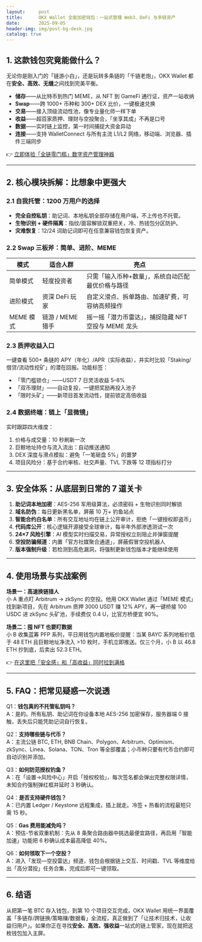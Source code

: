 ```yaml
---
layout:     post
title:      OKX Wallet 全能加密钱包：一站式管理 Web3、DeFi 与多链资产
date:       2025-09-05
header-img: img/post-bg-desk.jpg
catalog: true
---
```


## 1. 这款钱包究竟能做什么？
无论你是刚入门的「链游小白」，还是玩转多条链的「千链老炮」，OKX Wallet 都在**安全、高效、无缝**之间找到完美平衡。  

- **储存**——从比特币到热门 MEME，从 NFT 到 GameFi 通行证，资产一站收纳  
- **Swap**——跨 1000+ 币种和 300+ DEX 比价，一键极速兑换  
- **交易**——接入顶级流动性池，像专业量化师一样下单  
- **收益**——超百家质押、理财与空投聚合，「坐享其成」不再是口号  
- **数据**——实时链上监控，第一时间捕捉大资金异动  
- **连接**——支持 WalletConnect 与所有主流 L1/L2 网络，移动端、浏览器、插件三端同步  

👉 [立即体验「全链零门槛」数字资产管理神器](https://okxdog.com/)  

---

## 2. 核心模块拆解：比想象中更强大

### 2.1 自我托管：1200 万用户的选择  
- **完全自控私钥**：助记词、本地私钥全部存储在用户端，不上传也不托管。  
- **生物识别 + 硬件隔离**：指纹/面容解锁双重把关，冷、热钱包分区防护。  
- **灾难恢复**：12/24 词助记词即可在任意兼容钱包恢复资产。  

### 2.2 Swap 三板斧：简单、进阶、MEME  
| 模式        | 适合人群           | 亮点                                                 |
|-------------|--------------------|------------------------------------------------------|
| 简单模式    | 轻度投资者         | 只需「输入币种+数量」，系统自动匹配最优价格与路径   |
| 进阶模式    | 资深 DeFi 玩家     | 自定义滑点、拆单路由、加速矿费，可容纳高频操作      |
| MEME 模式   | 链游 / MEME 猎手   | 摇一摇「潜力币雷达」，捕捉隐藏 NFT 空投与 MEME 龙头  |

### 2.3 质押收益入口  
一键查看 500+ 条链的 APY（年化）/APR（实际收益），并实时比较「Staking/借贷/流动性挖矿」的潜在回报。功能标签：  
- 「零门槛锁仓」——USDT 7 日灵活收益 5–8%  
- 「双币理财」——自动复投，一键把奖励再投入池子  
- 「限时头矿」——新项目首发流动性，提前锁定高倍收益  

### 2.4 数据终端：链上「显微镜」  
实时跟踪四大维度：  
1) 价格与成交量：10 秒刷新一次  
2) 巨鲸地址持仓与流入流出：自动推送通知  
3) DEX 深度与滑点模拟：避免「一笔砸盘 5%」的噩梦  
4) 项目风险分：基于合约审核、社交声量、TVL 下跌等 12 项指标打分  

---

## 3. 安全体系：从底层到日常的 7 道关卡

1. **助记词本地加密**：AES-256 军用级算法，必须密码 + 生物识别同时解锁  
2. **域名防伪**：每日更新黑名单，屏蔽 10 万+ 钓鱼站点  
3. **智能合约白名单**：所有交互地址均在链上公开审计，拒绝「一键授权即盗币」  
4. **代码库公开**：核心逻辑开源接受全球审计，每半年外部渗透测试一次  
5. **24×7 风险引擎**：AI 模型实时扫描交易，异常授权立刻阻止并弹窗提醒  
6. **空投防骗频道**：内置「官方社媒聚合通道」，屏蔽假冒空投机器人  
7. **版本强制升级**：若检测到高危漏洞，将强制更新钱包版本才能继续使用  

---

## 4. 使用场景与实战案例

**场景一：高速换链猎人**  
小 A 重点盯 Arbitrum → zkSync 的空投。他用 OKX Wallet 通过「MEME 模式」找到新项目，先在 Arbitrum 质押 3000 USDT 赚 12% APY，再一键桥接 100 USDC 进 zkSync 头矿池，手续费仅 0.4 U，比官方桥便宜 90%。  

**场景二：囤 NFT 也要盯数据**  
小 B 收集蓝筹 PFP 系列，平日用钱包内置地板价提醒：当某 BAYC 系列地板价低于 48 ETH 且巨鲸地址净流入 >10 枚时，手机立即推送。仅三个月，小 B 以 46.8 ETH 抄到底，后卖出 52.3 ETH。  

👉 [在这里把「安全感」和「高收益」同时拉到满格](https://okxdog.com/)  

---

## 5. FAQ：把常见疑惑一次说透

Q1：**钱包真的不托管私钥吗？**  
A：是的。所有私钥、助记词在你设备本地 AES-256 加密保存，服务器端 0 接触，丢失后只能凭助记词自行恢复。

Q2：**支持哪些链与代币？**  
A：主流公链 BTC, ETH, BNB Chain、Polygon、Arbitrum、Optimism、zkSync、Linea、Solana、TON、Tron 等全部覆盖；小币种只要有代币合约即可自动识别并添加。

Q3：**如何防范授权钓鱼？**  
A：在「设置->风险中心」开启「授权校验」，每次签名都会弹出完整权限详情，未知合约强制弹红框并延时 3 秒确认。

Q4：**是否支持硬件钱包？**  
A：已内置 Ledger / Keystone 远程集成，插上就走。冷签 + 热看的流程最短只需 15 秒。

Q5：**Gas 费用能减免吗？**  
A：预估-节省双重机制：先从 8 条聚合路由器中挑选最便宜路径，再启用「智能加速」功能把 6 秒确认成本最高降低 40%。

Q6：**如何领取下一个空投？**  
A：进入「发现—空投雷达」频道，钱包会根据链上交互、时间戳、TVL 等维度给出「高分潜投」任务合集，完成后即可一键领取。

---

## 6. 结语

从把第一笔 BTC 存入钱包，到第 10 个项目交互完成，OKX Wallet 用统一界面覆盖「多链存/跨链换/策略赚/数据看」全流程，真正做到了「让技术归技术，让收益归用户」。如果你正在寻找**安全、高效、强收益**一站式的链上管家，现在就把这枚钱包加入主屏。